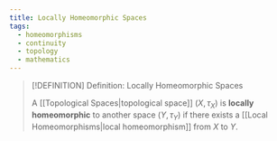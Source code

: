 ```yaml
---
title: Locally Homeomorphic Spaces
tags:
  - homeomorphisms
  - continuity
  - topology
  - mathematics
---
```


>[!DEFINITION] Definition: Locally Homeomorphic Spaces
>
>A [[Topological Spaces|topological space]] $(X, \tau_X)$ is **locally homeomorphic** to another space $(Y, \tau_Y)$ if there exists a [[Local Homeomorphisms|local homeomorphism]] from $X$ to $Y$.
>